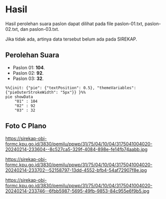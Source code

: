 # Hasil

Hasil perolehan suara paslon dapat dilihat pada file paslon-01.txt, paslon-02.txt, dan paslon-03.txt.

Jika tidak ada, artinya data tersebut belum ada pada SIREKAP.

## Perolehan Suara

 * Paslon 01: **104**.
 * Paslon 02: **92**.
 * Paslon 03: **32**.

```mermaid
%%{init: {"pie": {"textPosition": 0.5}, "themeVariables": {"pieOuterStrokeWidth": "5px"}} }%%
pie showData
    "01" : 104
    "02" : 92
    "03" : 32
```
## Foto C Plano

https://sirekap-obj-formc.kpu.go.id/3830/pemilu/ppwp/31/75/04/10/04/3175041004020-20240214-233604--8c527ca5-329f-4084-898e-fe14fb74aabb.jpg

https://sirekap-obj-formc.kpu.go.id/3830/pemilu/ppwp/31/75/04/10/04/3175041004020-20240214-233702--52158797-13dd-4552-bfb4-54af72907f8e.jpg

https://sirekap-obj-formc.kpu.go.id/3830/pemilu/ppwp/31/75/04/10/04/3175041004020-20240214-233746--6fbb5987-5695-49fb-9853-84c955e6f9b5.jpg
